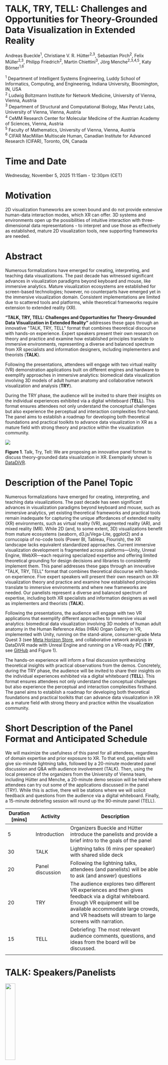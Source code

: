 # TALK, TRY, TELL: Challenges and Opportunities for Theory-Grounded Data Visualization in Extended Reality

Andreas Bueckle<sup>1</sup>, Christiane V. R. Hütter<sup>2,3</sup>, Sebastian Pirch<sup>2</sup>, Felix Müller<sup>2,3</sup>, Philipp Friedrich<sup>2</sup>, Martin Chiettini<sup>3</sup>, Jörg Menche<sup>2,3,4,5</sup>, Katy Börner<sup>1,6</sup>

<sup>1</sup> Department of Intelligent Systems Engineering, Luddy School of Informatics, Computing, and Engineering, Indiana University, Bloomington, IN, USA\
<sup>2</sup> Ludwig Boltzmann Institute for Network Medicine, University of Vienna, Vienna, Austria\
<sup>3</sup> Department of Structural and Computational Biology, Max Perutz Labs, University of Vienna, Vienna, Austria\
<sup>4</sup> CeMM Research Center for Molecular Medicine of the Austrian Academy of Sciences, Vienna, Austria\
<sup>5</sup> Faculty of Mathematics, University of Vienna, Vienna, Austria\
<sup>6</sup> CIFAR MacMillan Multiscale Human, Canadian Institute for Advanced Research (CIFAR), Toronto, ON, Canada

# Time and Date
Wednesday, November 5, 2025 11:15am - 12:30pm (CET)

# Motivation 
2D visualization frameworks are screen bound and do not provide extensive human-data interaction modes, which XR can offer. 3D systems and environments open up the possibilities of intuitive interaction with three-dimensional data representations - to interpret and use those as effectively as established, mature 2D visualization tools, new supporting frameworks are needed.

# Abstract 
Numerous formalizations have emerged for creating, interpreting, and teaching data visualizations. The past decade has witnessed significant advances in visualization paradigms beyond keyboard and mouse, like immersive analytics. Mature visualization ecosystems are established for screen-based technologies; however, no counterparts have emerged yet in the immersive visualization domain. Consistent implementations are limited due to scattered tools and platforms, while theoretical frameworks require extension to extended reality (XR).

**“TALK, TRY, TELL: Challenges and Opportunities for Theory-Grounded Data Visualization in Extended Reality”** addresses these gaps through an innovative "TALK, TRY, TELL" format that combines theoretical discourse with hands-on experience. Expert speakers present their own research on theory and practice and examine how established principles translate to immersive environments, representing a diverse and balanced spectrum from XR specialists and information designers, including implementers and theorists (**TALK**). 

Following the presentations, attendees will engage with two virtual reality (VR) demonstration applications built on different engines and hardware to exemplify approaches in immersive analytics: biomedical data visualization involving 3D models of adult human anatomy and collaborative network visualization and analysis (**TRY**). 

During the TRY phase, the audience will be invited to share their insights on the individual experiences exhibited via a digital whiteboard (**TELL**). This format ensures attendees not only understand the conceptual challenges but also experience the perceptual and interaction complexities first-hand. The panel aims to establish a roadmap for developing both theoretical foundations and practical toolkits to advance data visualization in XR as a mature field with strong theory and practice within the visualization community.

![](images/hero.png)

**Figure 1**. Talk, Try, Tell: We are proposing an innovative panel format to discuss theory-grounded data visualization in XR. Exemplarily shown is [DataDiVR](https://github.com/menchelab/DataDiVR_WebApp). 

# Description of the Panel Topic

Numerous formalizations have emerged for creating, interpreting, and teaching data visualizations. The past decade has seen significant advances in visualization paradigms beyond keyboard and mouse, such as immersive analytics, yet existing theoretical frameworks and practical tools remain inadequate for capturing the unique affordances of extended reality (XR) environments, such as virtual reality (VR), augmented reality (AR), and mixed reality (MR). While 2D (and, to some extent, 3D) visualizations benefit from mature ecosystems (seaborn, d3.js/Vega-Lite, ggplot2) and a cornucopia of no-code tools (Power BI, Tableau, Flourish), the XR landscape lacks equivalent standardized approaches. Current immersive visualization development is fragmented across platforms—Unity, Unreal Engine, WebXR—each requiring specialized expertise and offering limited theoretical grounding for design decisions and libraries to consistently implement them. This panel addresses these gaps through an innovative "TALK, TRY, TELL" format that combines theoretical discourse with hands-on experience. Five expert speakers will present their own research on XR visualization theory and practice and examine how established principles translate to immersive environments and where new frameworks are needed. Our panelists represent a diverse and balanced spectrum of expertise, including both XR specialists and information designers as well as implementers and theorists (**TALK**).

Following the presentations, the audience will engage with two VR applications that exemplify different approaches to immersive visual analytics: biomedical data visualization involving 3D models of human adult anatomy in the Human Reference Atlas (HRA) Organ Gallery in VR, implemented with Unity, running on the stand-alone, consumer-grade Meta Quest 3 (see [Meta Horizon Store](https://www.meta.com/experiences/5696814507101529]), and collaborative network analysis in DataDiVR made with Unreal Engine and running on a VR-ready PC (**TRY**, see [GitHub](https://github.com/menchelab/DataDiVR_WebApp) and Figure 1).

The hands-on experience will inform a final discussion synthesizing theoretical insights with practical observations from the demos. Concretely, during the TRY phase, the audience will be invited to share their insights on the individual experiences exhibited via a digital whiteboard (**TELL**). This format ensures attendees not only understand the conceptual challenges but also experience the perceptual and interaction complexities firsthand. The panel aims to establish a roadmap for developing both theoretical foundations and practical toolkits that can advance data visualization in XR as a mature field with strong theory and practice within the visualization community.

# Short Description of the Panel Format and Anticipated Schedule

We will maximize the usefulness of this panel for all attendees, regardless of domain expertise and prior exposure to XR. To that end, panelists will give six-minute lightning talks, followed by a 20-minute moderated panel discussion and Q&A with audience involvement (TALK). Then, using the local presence of the organizers from the University of Vienna team, including Hütter and Menche, a 20-minute demo session will be held where attendees can try out some of the applications discussed in the panel (TRY). While this is active, there will be stations where we will solicit feedback and questions from the audience via a digital whiteboard. Finally, a 15-minute debriefing session will round up the 90-minute panel (TELL).

| **Duration [mins]** 	| **Activity**     	| **Description**                                                                                                                                                                                                                   	|
|---------------------	|------------------	|-----------------------------------------------------------------------------------------------------------------------------------------------------------------------------------------------------------------------------------	|
| 5                   	| Introduction     	| Organizers Bueckle and Hütter introduce the panelists and provide a brief intro to the goals of the panel                                                                                                                         	|
| 30                  	| TALK             	| Lightning talks (6 mins per speaker) with shared slide deck                                                                                                                                                                       	|
| 20                  	| Panel discussion 	| Following the lightning talks, attendees (and panelists) will be able to ask (and answer) questions                                                                                                                               	|
| 20                  	| TRY              	| The audience explores two different VR experiences and then gives feedback via a digital whiteboard. Enough VR equipment will be available accommodate large crowds, and VR headsets will stream to large screens with narration. 	|
| 15                  	| TELL             	| Debriefing: The most relevant audience comments, questions, and ideas from the board will be discussed.                                                                                                                           	|
|                     	|                  	|          

# TALK: Speakers/Panelists

<img src="images/elmqvist.jpg" width = "25%">

**Niklas Elmqvist, Ph.D.**, Villum Investigator and Professor, Department of Computer Science, Aarhus University, Aarhus, Denmark, and Director of the Center for Anytime Anywhere Analytics (CA3).
**Web**: [https://cs.au.dk/~elm/](https://cs.au.dk/~elm/)
**Contribution/Expertise**: Data visualization and human-computer interaction (HCI); coined the term "ubiquitous analytics"; working with immersive analytics; to offer insights and expertise into advanced and novel approaches of human-artificial intelligence (AI)/machine learning (ML) teamed interaction; to provide a foundation for integrating theory and practice—towards ubiquitous analytics from visual frameworks and design theory to immersive applications.

<img src="images/raidou.jpg" width = "25%">

**Dr. Renata G. Raidou**, Associate Professor in Biomedical Visualization and Visual Analytics, Institute of Visual Computing and Human-Centered Technology, Technical University Vienna, Austria.
**Web**: [http://www.renataraidou.com](http://www.renataraidou.com)
**Contribution/Expertise**: Visual analytics researcher with focus on data visualization within and beyond screens, including physical data representation approaches; application-driven research on data exploration and visual analytics; to extend discussion towards immersive digital and physical representation of complex data for diverse audiences.

<img src="images/bryan.png" width = "25%">

**Chris Bryan, Ph.D.**, Assistant Professor, School of Computing and Augmented Intelligence, Arizona State University, Tempe, AZ, USA.
**Web**: [https://chrisbryan.github.io](https://chrisbryan.github.io)
**Contribution/Expertise**: Data visualization and visual analytics with a focus on human-centered design and explainability; emphasis on making complex data interpretable through interactive and accessible visual systems; to provide perspectives on explainable immersive visual analytics, bridging technical visualization systems with interpretability and usability for diverse audiences.

<img src="images/kaufmann.png" width = "25%">

**Dr. Hannes Kaufmann**, Full Professor, Technical University Vienna, Austria.
**Web**: [https://www.vr.tuwien.ac.at/people/hannes-kaufmann](https://www.vr.tuwien.ac.at/people/hannes-kaufmann)
**Contribution/Expertise**: Virtual and augmented reality; design and realization of mixed reality lab including studios for immersive video recording, streaming and remote collaborations; to share user (developer) perspectives of software/hardware state-of-art.

<img src="images/mindek.png" width = "25%">

**Peter Mindek, Ph.D.**, Co-founder and Chief Technical Officer, Nanographics.
**Web**: [https://nanographics.at](https://nanographics.at )
**Contribution/Expertise**: Scientific visualization, storytelling, visual abstraction, software architecture; to share a developer's perspective on software requirements for creating high-quality visuals in real-time for interactive applications.

# TRY: Applications 

- HRA Organ Gallery VR: [https://humanatlas.io/hra-organ-gallery](https://humanatlas.io/hra-organ-gallery)
- DataDiVR: [https://github.com/menchelab/DataDiVR_WebApp](https://github.com/menchelab/DataDiVR_WebApp)

# TELL: User Studies and Experiences 

There will be a Figma board to collect input from users during the TRY phase. 

# Organizers

<img src="images/bueckle.jpg" width = "25%">

**Andreas Bueckle, Ph.D.** ([https://andreas-bueckle.com](https://andreas-bueckle.com)), is the Research Lead in the Cyberinfrastructure for Network Science Center (CNS) at Indiana University. His research interest is information visualization in XR. He has a TEDx talk titled “Living and Learning in the Metaverse” (see [this YouTube video](https://www.youtube.com/watch?v=BpnLKoAK1YE)). He was awarded a R03 award (see [NIH Reporter](https://reporter.nih.gov/search/oQWN8hJ2EkWfCtqXHyTq0A/project-details/11123677)) as well as two JumpStart Fellowships ([https://hubmapconsortium.org/jumpstart-program/#andreas2024](https://hubmapconsortium.org/jumpstart-program/#andreas2024)) by the National Institutes of Health to advance multiscale exploration of the human body in VR with the HRA Organ Gallery ([https://humanatlas.io/hra-organ-gallery](https://humanatlas.io/hra-organ-gallery)).

<img src="images/huetter.jpg" width = "25%">

**Christiane V. R. Hütter** is an architect and computational bioengineer as well as Ph.D. Candidate at the Ludwig Boltzmann Institute for Network Medicine, working on visual data exploration in immersive systems. Her work extends beyond disciplines, curating (https://www.whatevr.xyz) and participating in various media art exhibitions (https://ars.electronica.art/center/en/events/deep-space-experience-premiere-connected-how-the-world-is-morethan-the-sum-of-its-parts/).

<img src="images/pirch.jpg" width = "25%">

**Sebastian Pirch** is a 3D digital artist, designer, lead developer, systems architect, and VR engineer at the Ludwig Boltzmann Institute for Network Medicine at the University of Vienna. His work is frequently exhibited at conferences, art venues, and international events, where he explores how digital tools, AI, and VR can enhance science communication and public engagement.

<img src="images/mueller.jpg" width = "25%">

**Felix Müller** is a senior data scientist at the Ludwig Boltzmann Institute for Network Medicine, focusing on biological networks. He applies modern computational techniques to analyze biomedical data, integrating concepts from network theory, statistical physics, and machine learning to extract meaningful insights from large-scale biological interaction networks.

**Philipp Friedrich** is a software architect at the Ludwig Boltzmann Institute of Network Medicine at the University of Vienna, designing applications and systems tailored to the interactive analysis of large-scale complex and diverse data modalities.

<img src="images/chiettini.jpg" width = "25%">

**Martin Chiettini** is a digital artist, technologist, and IT infrastructure lead at the Ludwig Boltzmann Institute for Network Medicine at the University of Vienna and the Max Perutz Labs at the Vienna BioCenter. His artistic work explores the intersection of the physical and digital, often engaging with themes of spatial perception, performance art, and artificial intelligence.

<img src="images/menche.jpg" width = "25%">

**Jörg Menche, Ph.D.**, is a professor at the University of Vienna, holding a dual appointment at the Max Perutz Labs and the Faculty of Mathematics, and is the director of the Ludwig Boltzmann Institute for Network Medicine. A physicist by training, his interdisciplinary team—spanning biology, bioinformatics, medicine, and the arts—leverages network theory to investigate molecular interactions underlying health and disease through cutting-edge technologies, from AI to VR.

<img src="images/börner.jpg" width = "25%">

**Katy Börner, Ph.D.**, is the Victor H. Yngve Distinguished Professor of Engineering and Information Science in the Department of Intelligent Systems Engineering, Core Faculty of Cognitive Science, and Founding Director of CNS at Indiana University. She is a curator of the international Places and Spaces exhibit ([https://scimaps.org](https://scimaps.org/)). She was elected as an American Association for the Advancement of Science (AAAS) Fellow in 2012, obtained an Alexander von Humboldt Fellowship in 2017, and a Stiftung Charité Visiting Fellowship in 2025. 

# About

This companion website for the panel is maintained by the organizers. Andreas Bueckle, Christiane V.R. Hütter, and Martin Shiettini contributed text and images.
